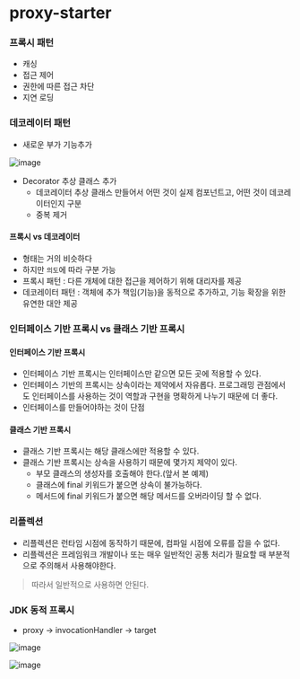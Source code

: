 # proxy-starter

### 프록시 패턴
- 캐싱
- 접근 제어
- 권한에 따른 접근 차단
- 지연 로딩

### 데코레이터 패턴
- 새로운 부가 기능추가

![image](https://user-images.githubusercontent.com/76584547/171671694-12e2c886-d38a-4dfc-93bc-9fc3b9a10fe1.png)
 - Decorator 추상 클래스 추가
   - 데코레이터 추상 클래스 만들어서 어떤 것이 실제 컴포넌트고, 어떤 것이 데코레이터인지 구분
   - 중복 제거

#### 프록시 vs 데코레이터
- 형태는 거의 비슷하다
- 하지만 `의도`에 따라 구분 가능
- 프록시 패턴 : 다른 개체에 대한 접근을 제어하기 위해 대리자를 제공
- 데코레이터 패턴 : 객체에 추가 책임(기능)을 동적으로 추가하고, 기능 확장을 위한 유연한 대안 제공


### 인터페이스 기반 프록시 vs 클래스 기반 프록시

#### 인터페이스 기반 프록시
  - 인터페이스 기반 프록시는 인터페이스만 같으면 모든 곳에 적용할 수 있다.
  - 인터페이스 기반의 프록시는 상속이라는 제약에서 자유롭다. 프로그래밍 관점에서도 인터페이스를 사용하는 것이 역할과 구현을 명확하게 나누기 때문에 더 좋다.
  - 인터페이스를 만들어야하는 것이 단점

#### 클래스 기반 프록시
 - 클래스 기반 프록시는 해당 클래스에만 적용할 수 있다.
 - 클래스 기반 프록시는 상속을 사용하기 때문에 몇가지 제약이 있다.
   - 부모 클래스의 생성자를 호출해야 한다.(앞서 본 예제)
   - 클래스에 final 키워드가 붙으면 상속이 불가능하다.
   - 메서드에 final 키워드가 붙으면 해당 메서드를 오버라이딩 할 수 없다.

### 리플렉션
- 리플렉션은 런타임 시점에 동작하기 때문에, 컴파일 시점에 오류를 잡을 수 없다.
- 리플렉션은 프레임워크 개발이나 또는 매우 일반적인 공통 처리가 필요할 때 부분적으로 주의해서 사용해야한다.
> 따라서 일반적으로  사용하면 안된다.

### JDK 동적 프록시
- proxy -> invocationHandler -> target

![image](https://user-images.githubusercontent.com/76584547/173589645-1f7c714e-daa6-4424-90ef-0d567497eb86.png)



![image](https://user-images.githubusercontent.com/76584547/173588651-fb8515aa-33ff-45c2-9f83-86f8379acc27.png)
